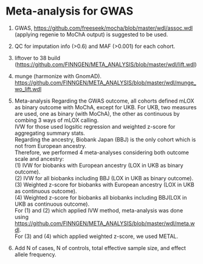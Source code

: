 
# Meta-analysis for GWAS 

1. GWAS, https://github.com/freeseek/mocha/blob/master/wdl/assoc.wdl (applying regenie to MoChA output) is suggested to be used. 

2. QC for imputation info (>0.6) and MAF (>0.001) for each cohort.

3. liftover to 38 build (https://github.com/FINNGEN/META_ANALYSIS/blob/master/wdl/lift.wdl)

4. munge (harmonize with GnomAD).
   https://github.com/FINNGEN/META_ANALYSIS/blob/master/wdl/munge_wo_lift.wdl

5. Meta-analysis 
   Regarding the GWAS outcome, all cohorts defined mLOX as binary outcome with MoChA, except for UKB. For UKB, two measures are used, one as binary (with MoChA), the other as continuous by combing 3 ways of mLOX calling.    
   IVW for those used logsitic regression and weighted z-score for aggregating summary stats.     
   Regarding the ancestry, Biobank Japan (BBJ) is the only cohort which is not from European ancestry.      
   Therefore, we performed 4 meta-analyses considering both outcome scale and ancestry:     
   (1) IVW for biobanks with European ancestry (LOX in UKB as binary outcome).     
   (2) IVW for all biobanks including BBJ (LOX in UKB as binary outcome).    
   (3) Weighted z-score for biobanks with European ancestry (LOX in UKB as continuous outcome).     
   (4) Weighted z-score for biobanks all biobanks including BBJ(LOX in UKB as continuous outcome).     
   For (1) and (2) which applied IVW method, meta-analysis was done using https://github.com/FINNGEN/META_ANALYSIS/blob/master/wdl/meta.wdl.     
   For (3) and (4) which applied weighted z-score, we used METAL.    
   
6. Add N of cases, N of controls, total effective sample size, and effect allele frequency.

